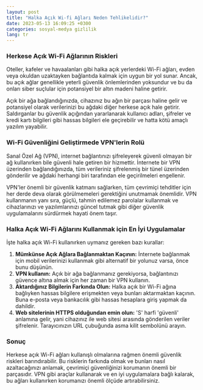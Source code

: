 ```yaml
---
layout: post
title: "Halka Açık Wi-fi Ağları Neden Tehlikelidir?"
date: 2023-05-13 16:09:25 +0300
categories: sosyal-medya gizlilik
lang: tr
---
```


### Herkese Açık Wi-Fi Ağlarının Riskleri

Oteller, kafeler ve havaalanları gibi halka açık yerlerdeki Wi-Fi ağları, evden veya okuldan uzaktayken bağlantıda kalmak için uygun bir yol sunar. Ancak, bu açık ağlar genellikle yeterli güvenlik önlemlerinden yoksundur ve bu da onları siber suçlular için potansiyel bir altın madeni haline getirir.

Açık bir ağa bağlandığınızda, cihazınız bu ağın bir parçası haline gelir ve potansiyel olarak verilerinizi bu ağdaki diğer herkese açık hale getirir. Saldırganlar bu güvenlik açığından yararlanarak kullanıcı adları, şifreler ve kredi kartı bilgileri gibi hassas bilgileri ele geçirebilir ve hatta kötü amaçlı yazılım yayabilir.

### Wi-Fi Güvenliğini Geliştirmede VPN'lerin Rolü

Sanal Özel Ağ (VPN), internet bağlantınızı şifreleyerek güvenli olmayan bir ağ kullanırken bile güvenli hale getiren bir hizmettir. İnternete bir VPN üzerinden bağlandığınızda, tüm verileriniz şifrelenmiş bir tünel üzerinden gönderilir ve ağdaki herhangi biri tarafından ele geçirilmeleri engellenir.

VPN'ler önemli bir güvenlik katmanı sağlarken, tüm çevrimiçi tehditler için her derde deva olarak görülmemeleri gerektiğini unutmamak önemlidir. VPN kullanmanın yanı sıra, güçlü, tahmin edilemez parolalar kullanmak ve cihazlarınızı ve yazılımlarınızı güncel tutmak gibi diğer güvenlik uygulamalarını sürdürmek hayati önem taşır.

### Halka Açık Wi-Fi Ağlarını Kullanmak için En İyi Uygulamalar

İşte halka açık Wi-Fi kullanırken uymanız gereken bazı kurallar:

1. **Mümkünse Açık Ağlara Bağlanmaktan Kaçının:** İnternete bağlanmak için mobil verilerinizi kullanmak gibi alternatif bir yolunuz varsa, önce bunu düşünün.
2. **VPN kullanın:** Açık bir ağa bağlanmanız gerekiyorsa, bağlantınızı güvence altına almak için her zaman bir VPN kullanın.
3. **Aktardığınız Bilgilerin Farkında Olun:** Halka açık bir Wi-Fi ağına bağlıyken hassas bilgilere erişmekten veya bunları aktarmaktan kaçının. Buna e-posta veya bankacılık gibi hassas hesaplara giriş yapmak da dahildir.
4. **Web sitelerinin HTTPS olduğundan emin olun:** 'S' harfi 'güvenli' anlamına gelir, yani cihazınız ile web sitesi arasında gönderilen veriler şifrelenir. Tarayıcınızın URL çubuğunda asma kilit sembolünü arayın.

### Sonuç

Herkese açık Wi-Fi ağları kullanışlı olmalarına rağmen önemli güvenlik riskleri barındırabilir. Bu risklerin farkında olmak ve bunları nasıl azaltacağınızı anlamak, çevrimiçi güvenliğinizi korumanın önemli bir parçasıdır. VPN gibi araçlar kullanarak ve en iyi uygulamalara bağlı kalarak, bu ağları kullanırken korumanızı önemli ölçüde artırabilirsiniz.
